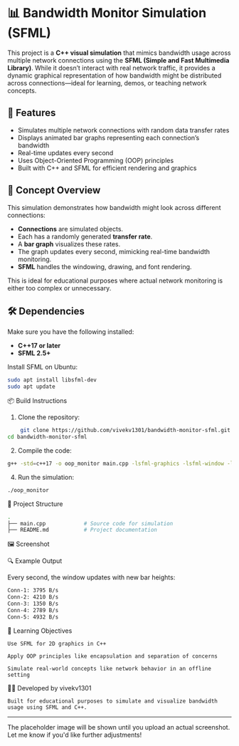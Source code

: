 # 📊 Bandwidth Monitor Simulation (SFML)

This project is a **C++ visual simulation** that mimics bandwidth usage across multiple network connections using the **SFML (Simple and Fast Multimedia Library)**. While it doesn’t interact with real network traffic, it provides a dynamic graphical representation of how bandwidth might be distributed across connections—ideal for learning, demos, or teaching network concepts.

## 🚀 Features

- Simulates multiple network connections with random data transfer rates
- Displays animated bar graphs representing each connection’s bandwidth
- Real-time updates every second
- Uses Object-Oriented Programming (OOP) principles
- Built with C++ and SFML for efficient rendering and graphics

## 🧠 Concept Overview

This simulation demonstrates how bandwidth might look across different connections:

- **Connections** are simulated objects.
- Each has a randomly generated **transfer rate**.
- A **bar graph** visualizes these rates.
- The graph updates every second, mimicking real-time bandwidth monitoring.
- **SFML** handles the windowing, drawing, and font rendering.

This is ideal for educational purposes where actual network monitoring is either too complex or unnecessary.

## 🛠️ Dependencies

Make sure you have the following installed:

- **C++17 or later**
- **SFML 2.5+**

Install SFML on Ubuntu:
```bash
sudo apt install libsfml-dev
sudo apt update
```

📦 Build Instructions

1. Clone the repository:
```bash
    git clone https://github.com/vivekv1301/bandwidth-monitor-sfml.git
cd bandwidth-monitor-sfml
```

2. Compile the code:
```bash
g++ -std=c++17 -o oop_monitor main.cpp -lsfml-graphics -lsfml-window -lsfml-system ./oop_monitor
```

4. Run the simulation:
```bash
./oop_monitor
```
🧩 Project Structure
```bash
.
├── main.cpp            # Source code for simulation
├── README.md           # Project documentation
```
🖼️ Screenshot

🔍 Example Output

Every second, the window updates with new bar heights:
```bash
Conn-1: 3795 B/s
Conn-2: 4210 B/s
Conn-3: 1350 B/s
Conn-4: 2789 B/s
Conn-5: 4932 B/s
```
📘 Learning Objectives

    Use SFML for 2D graphics in C++

    Apply OOP principles like encapsulation and separation of concerns

    Simulate real-world concepts like network behavior in an offline setting

👨‍💻 Developed by vivekv1301

    Built for educational purposes to simulate and visualize bandwidth usage using SFML and C++.
    
    
---

The placeholder image will be shown until you upload an actual screenshot. Let me know if you'd like further adjustments!


